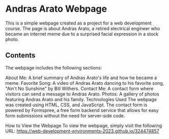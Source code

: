 # Andras Arato Webpage
This is a simple webpage created as a project for a web development course. The page is about Andras Arato, a retired electrical engineer who became an internet meme due to a surprised facial expression in a stock photo.

## Contents
The webpage includes the following sections:

About Me: A brief summary of Andras Arato's life and how he became a meme.
Favorite Song: A video of Andras Arato dancing to his favorite song, "Ain't No Sunshine" by Bill Withers.
Contact Me: A contact form where visitors can send a message to Andras Arato.
Photos: A gallery of photos featuring Andras Arato and his family.
Technologies Used
The webpage was created using HTML, CSS, and JavaScript. The contact form is powered by Formspree, a free form backend service that allows for easy form submissions without the need for server-side code.

How to View the Webpage
To view the webpage, simply visit the following URL: https://web-development-environments-2023.github.io/324474857
